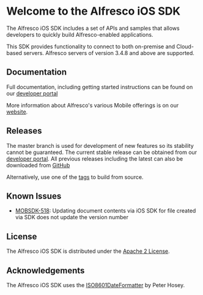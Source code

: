 Welcome to the Alfresco iOS SDK
===============================

The Alfresco iOS SDK includes a set of APIs and samples that allows developers to quickly build Alfresco-enabled applications. 

This SDK provides functionality to connect to both on-premise and Cloud-based servers. Alfresco servers of version 3.4.8 and above are supported. 


Documentation
-------------

Full documentation, including getting started instructions can be found on our [developer portal](http://developer.alfresco.com/mobile)

More information about Alfresco's various Mobile offerings is on our [website](http://www.alfresco.com/products/mobile).


Releases
--------

The master branch is used for development of new features so its stability cannot be guaranteed. The current stable release can be obtained 
from our [developer portal](https://developer.alfresco.com/mobile). All previous releases including the latest can also be downloaded from
[GitHub](https://github.com/Alfresco/alfresco-ios-sdk/releases)

Alternatively, use one of the [tags](https://github.com/Alfresco/alfresco-ios-sdk/tags) to build from source.


Known Issues
------------

- [MOBSDK-518](https://issues.alfresco.com/jira/browse/MOBSDK-518): Updating document contents via iOS SDK for file created via SDK does not update the version number

License
-------

The Alfresco iOS SDK is distributed under the [Apache 2 License](http://www.apache.org/licenses/LICENSE-2.0.html).


Acknowledgements
----------------

The Alfresco iOS SDK uses the [ISO8601DateFormatter](https://bitbucket.org/boredzo/iso-8601-parser-unparser) by Peter Hosey.